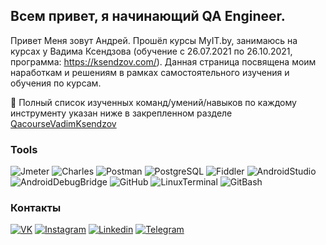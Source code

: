 ﻿## Всем привет, я начинающий QA Engineer.
Привет 
Меня зовут Андрей. Прошёл курсы MyIT.by, занимаюсь на курсах у Вадима Ксендзова (обучение с 26.07.2021 по 26.10.2021, программа: https://ksendzov.com/). Данная страница посвящена моим наработкам и решениям в рамках самостоятельного изучения и обучения по курсам.



📌 Полный список изученных команд/умений/навыков по каждому инструменту указан ниже в закрепленном разделе [QacourseVadimKsendzov](https://github.com/Rbkmen/QAcourseVadimKsendzov)




### Tools
![Jmeter](https://img.shields.io/badge/Jmeter-090909?style=for-the-badge&logo=jmeter)
![Charles](https://img.shields.io/badge/Charles-090909?style=for-the-badge&logo=Charles)
![Postman](https://img.shields.io/badge/Postman-090909?style=for-the-badge&logo=Postman)
![PostgreSQL](https://img.shields.io/badge/PostgreSQL-090909?style=for-the-badge&logo=PostgreSQL)
![Fiddler](https://img.shields.io/badge/Fiddler-090909?style=for-the-badge&logo=Fiddler)
![AndroidStudio](https://img.shields.io/badge/AndroidStudio-090909?style=for-the-badge&logo=AndroidStudio)
![AndroidDebugBridge](https://img.shields.io/badge/AndroidDebugBridge-090909?style=for-the-badge&logo=AndroidDebugBridge)
![GitHub](https://img.shields.io/badge/GitHub-090909?style=for-the-badge&logo=GitHub)
![LinuxTerminal](https://img.shields.io/badge/LinuxTerminal-090909?style=for-the-badge&logo=Ubuntu)
![GitBash](https://img.shields.io/badge/GitBash-090909?style=for-the-badge&logo=Git)


### Контакты
[![VK](https://img.shields.io/badge/Vkontakte-090909?style=for-the-badge&logo=Vk)](https://vk.com/andrejvearshko)
[![Instagram](https://img.shields.io/badge/Instagram-090909?style=for-the-badge&logo=Instagram)](https://www.instagram.com/andrei_vearshko/)
[![Linkedin](https://img.shields.io/badge/Linkedin-090909?style=for-the-badge&logo=Linkedin)](https://www.linkedin.com/in/rbkmen/)
[![Telegram](https://img.shields.io/badge/Telegram-090909?style=for-the-badge&logo=Telegram)](https://t.me/AndreiViarshko)

